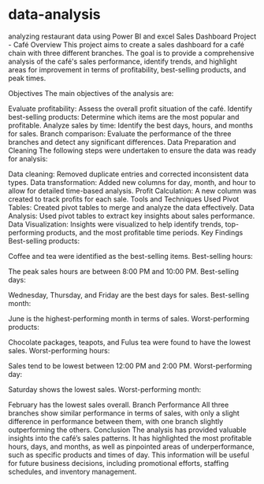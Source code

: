 # data-analysis
analyzing restaurant data using Power BI and excel
Sales Dashboard Project - Café
Overview
This project aims to create a sales dashboard for a café chain with three different branches. 
The goal is to provide a comprehensive analysis of the café's sales performance, identify trends, and highlight areas for
improvement in terms of profitability, best-selling products, and peak times.

Objectives
The main objectives of the analysis are:

Evaluate profitability: Assess the overall profit situation of the café.
Identify best-selling products: Determine which items are the most popular and profitable.
Analyze sales by time: Identify the best days, hours, and months for sales.
Branch comparison: Evaluate the performance of the three branches and detect any significant differences.
Data Preparation and Cleaning
The following steps were undertaken to ensure the data was ready for analysis:

Data cleaning: Removed duplicate entries and corrected inconsistent data types.
Data transformation: Added new columns for day, month, and hour to allow for detailed time-based analysis.
Profit Calculation: A new column was created to track profits for each sale.
Tools and Techniques Used
Pivot Tables: Created pivot tables to merge and analyze the data effectively.
Data Analysis: Used pivot tables to extract key insights about sales performance.
Data Visualization: Insights were visualized to help identify trends, top-performing products, and the most profitable time periods.
Key Findings
Best-selling products:

Coffee and tea were identified as the best-selling items.
Best-selling hours:

The peak sales hours are between 8:00 PM and 10:00 PM.
Best-selling days:

Wednesday, Thursday, and Friday are the best days for sales.
Best-selling month:

June is the highest-performing month in terms of sales.
Worst-performing products:

Chocolate packages, teapots, and Fulus tea were found to have the lowest sales.
Worst-performing hours:

Sales tend to be lowest between 12:00 PM and 2:00 PM.
Worst-performing day:

Saturday shows the lowest sales.
Worst-performing month:

February has the lowest sales overall.
Branch Performance
All three branches show similar performance in terms of sales, with only a slight difference in performance between them,
with one branch slightly outperforming the others.
Conclusion
The analysis has provided valuable insights into the café’s sales patterns. It has highlighted the most profitable hours,
days, and months, as well as pinpointed areas of underperformance, such as specific products and times of day.
This information will be useful for future business decisions, including promotional efforts, staffing schedules, and inventory management.


